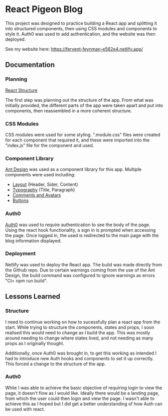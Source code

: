 # React Pigeon Blog

This project was designed to practice building a React app and splitting it into structured components, then using CSS modules and components to style it. Auth0 was used to add authentication, and the website was then deployed.

See my website here: https://fervent-feynman-e562e4.netlify.app/

## Documentation

### Planning

[React Structure](https://github.com/SchoolOfCode/w10_recap-tasks-ajp64/blob/master/reactplan.dio)

The first step was planning out the structure of the app. From what was initially provided, the different parts of the app were taken apart and put into components, then reassembled in a more coherent structure.

### CSS Modules

CSS modules were used for some styling. ".module.css" files were created for each component that required it, and these were imported into the "index.js" file for the component and used.

### Component Library

[Ant Design](https://ant.design/) was used as a component library for this app. Multiple components were used including:

- [Layout](https://ant.design/components/layout/) (Header, Sider, Content)
- [Typography](https://ant.design/components/typography/) (Title, Paragraph)
- [Comments and Avatars](https://ant.design/components/comment/)
- [Buttons](https://ant.design/components/button/)

### Auth0

[Auth0](https://auth0.com/docs/quickstart/spa/react) was used to require authentication to see the body of the page. Using the react hook functionality, a sign in is prompted when accessing the page. Once logged in, the used is redirected to the main page with the blog information displayed.

### Deployment

Netlify was used to deploy the React app. The build was made directly from the Github repo. Due to certain warnings coming from the use of the Ant Design, the build command was configured to ignore warnings as errors "CI= npm run build".

## Lessons Learned

### Structure

I need to continue working on how to sucessfully plan a react app from the start. While trying to structure the components, states and props, I soon realised this would need to change as I build the app. This was mostly around needing to change where states lived, and not needing as many props as I originally thought.

Additionally, once Auth0 was brought in, to get this working as intended I had to introduce new Auth hooks and components to set it up correctly. This forced a change to the structure of the app.

### Auth0

While I was able to achieve the basic objective of requiring login to view the page, it doesn't flow as I would like. Ideally there would be a landing page, from which the user could then login and view the page. I wasn't able to achieve this as I hoped but I did get a better understanding of how Auth can be used with react.
